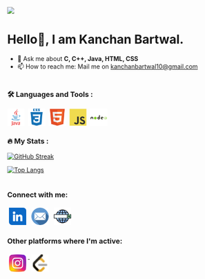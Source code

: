 ![](https://komarev.com/ghpvc/?username=Kanchan-bartwal)

# Hello👋, I am Kanchan Bartwal.

- 💬 Ask me about  <strong>C, C++, Java, HTML, CSS</strong>
- 📫 How to reach me: Mail me on <a>kanchanbartwal10@gmail.com</a>
#
 ### :hammer_and_wrench: Languages and Tools :
 <div>
  <img src="https://github.com/devicons/devicon/blob/master/icons/java/java-original-wordmark.svg" title="Java" alt="Java" width="40" height="40"/>&nbsp;
  <!--<img src="https://github.com/devicons/devicon/blob/master/icons/react/react-original-wordmark.svg" title="React" alt="React" width="40" height="40"/>&nbsp;
  <img src="https://github.com/devicons/devicon/blob/master/icons/spring/spring-original-wordmark.svg" title="Spring" alt="Spring" width="40" height="40"/>&nbsp;
  <img src="https://github.com/devicons/devicon/blob/master/icons/materialui/materialui-original.svg" title="Material UI" alt="Material UI" width="40" height="40"/>&nbsp;
  <img src="https://github.com/devicons/devicon/blob/master/icons/flutter/flutter-original.svg" title="Flutter" alt="Flutter" width="40" height="40"/>&nbsp;
  <img src="https://github.com/devicons/devicon/blob/master/icons/redux/redux-original.svg" title="Redux" alt="Redux " width="40" height="40"/>&nbsp;-->
  <img src="https://github.com/devicons/devicon/blob/master/icons/css3/css3-plain-wordmark.svg"  title="CSS3" alt="CSS" width="40" height="40"/>&nbsp;
  <img src="https://github.com/devicons/devicon/blob/master/icons/html5/html5-original.svg" title="HTML5" alt="HTML" width="40" height="40"/>&nbsp;
  <img src="https://github.com/devicons/devicon/blob/master/icons/javascript/javascript-original.svg" title="JavaScript" alt="JavaScript" width="40" height="40"/>&nbsp;
  <!--<img src="https://github.com/devicons/devicon/blob/master/icons/firebase/firebase-plain-wordmark.svg" title="Firebase" alt="Firebase" width="40" height="40"/>&nbsp;
  <img src="https://github.com/devicons/devicon/blob/master/icons/gatsby/gatsby-original.svg" title="Gatsby"  alt="Gatsby" width="40" height="40"/>&nbsp;
  <img src="https://github.com/devicons/devicon/blob/master/icons/mysql/mysql-original-wordmark.svg" title="MySQL"  alt="MySQL" width="40" height="40"/>&nbsp;-->
  <img src="https://github.com/devicons/devicon/blob/master/icons/nodejs/nodejs-original-wordmark.svg" title="NodeJS" alt="NodeJS" width="40" height="40"/>&nbsp;
  <!--<img src="https://github.com/devicons/devicon/blob/master/icons/amazonwebservices/amazonwebservices-plain-wordmark.svg" title="AWS" alt="AWS" width="40" height="40"/>&nbsp;
  <img src="https://github.com/devicons/devicon/blob/master/icons/git/git-original-wordmark.svg" title="Git" **alt="Git" width="40" height="40"/>-->
</div>

### :fire: My Stats :
[![GitHub Streak](http://github-readme-streak-stats.herokuapp.com?user=Kanchan-Bartwal&theme=dark&background=000000)](https://git.io/streak-stats)

[![Top Langs](https://github-readme-stats.vercel.app/api/top-langs/?username=Kanchan-Bartwal&layout=compact&theme=vision-friendly-dark)](https://github.com/anuraghazra/github-readme-stats)
#
### Connect with me:
<p>
 
 <a href="https://www.linkedin.com/in/kanchan-bartwal-1ba09a209/" target="_blank" rel="noopener noreferrer"> <img src="https://github.com/Kanchan-Bartwal/Kanchan-Bartwal/blob/main/socials/linkedin.png" alt="LinkedIn" height="40" style="vertical-align:top; margin:4px"></a>
 <a href="mailto:kanchanbartwal10@gmail.com"> <img src="https://github.com/Kanchan-Bartwal/Kanchan-Bartwal/blob/main/socials/email.png" alt="Email" height="40" style="vertical-align:top; margin:4px"></a>
 <a href="https://kanchan-developer-designer.herokuapp.com/" target="_blank" rel="noopener noreferrer"> <img src="https://github.com/Kanchan-Bartwal/Kanchan-Bartwal/blob/main/socials/web-search-engine.png" alt="Website" height="40" style="vertical-align:top; margin:4px"> </a>
</p>

### Other platforms where I'm active:
<p>
 <a href="https://www.instagram.com/kanchan.bartwal/?utm_medium=copy_link" target="_blank" rel="noopener noreferrer"> <img src="https://github.com/Kanchan-Bartwal/Kanchan-Bartwal/blob/main/socials/instagram.png" alt="Instagram" height="40" style="vertical-align:top; margin:4px"> </a>
 <a href="https://leetcode.com/Kanchan-Bartwal/" target="_blank" rel="noopener noreferrer"> <img src="https://github.com/Kanchan-Bartwal/Kanchan-Bartwal/blob/main/socials/leetcode.png" alt="Leetcode" height="40" style="vertical-align:top; margin:4px"> </a>
</p>

<!--[![trophy](https://github-profile-trophy.vercel.app/?username=Kanchan-Bartwal)](https://github.com/ryo-ma/github-profile-trophy)-->

<!--
**Kanchan-Bartwal/Kanchan-Bartwal** is a ✨ _special_ ✨ repository because its `README.md` (this file) appears on your GitHub profile.

Here are some ideas to get you started:

- 🔭 I’m currently working on ...
- 🌱 I’m currently learning ...
- 👯 I’m looking to collaborate on ...
- 🤔 I’m looking for help with ...
- 😄 Pronouns: ...
- ⚡ Fun fact: ...
- 📝
 https://www.linkedin.com/in/kanchan-bartwal-1ba09a209/
-->







<br/>



